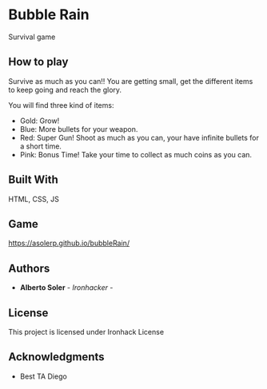 # Bubble Rain

Survival game 

## How to play

Survive as much as you can!! You are getting small, get the different items to keep going and reach the glory.

You will find three kind of items:

- Gold: Grow!
- Blue: More bullets for your weapon.
- Red: Super Gun! Shoot as much as you can, your have infinite bullets for a short time.
- Pink: Bonus Time! Take your time to collect as much coins as you can.

## Built With

HTML, CSS, JS

## Game

https://asolerp.github.io/bubbleRain/

## Authors

* **Alberto Soler** - *Ironhacker* - 

## License

This project is licensed under Ironhack License

## Acknowledgments

* Best TA Diego


